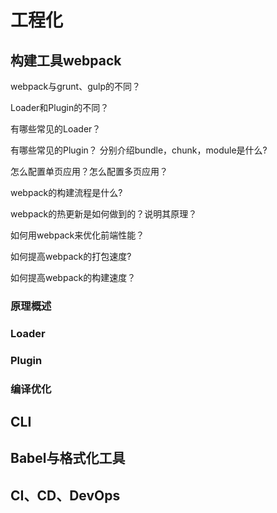# 工程化
## 构建工具webpack

webpack与grunt、gulp的不同？

Loader和Plugin的不同？

有哪些常⻅的Loader？

有哪些常⻅的Plugin？
分别介绍bundle，chunk，module是什么?

怎么配置单⻚应⽤？怎么配置多⻚应⽤？

webpack的构建流程是什么?

webpack的热更新是如何做到的？说明其原理？

如何⽤webpack来优化前端性能？

如何提⾼webpack的打包速度?

如何提⾼webpack的构建速度？


### 原理概述
### Loader
### Plugin
### 编译优化
## CLI
## Babel与格式化工具
## CI、CD、DevOps
